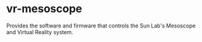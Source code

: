 # vr-mesoscope
Provides the software and firmware that controls the Sun Lab's Mesoscope and Virtual Reality system.

